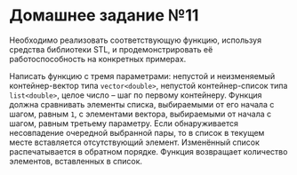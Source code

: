 # Домашнее задание №11
Необходимо реализовать соответствующую функцию, используя средства библиотеки
STL, и продемонстрировать её работоспособность на конкретных примерах.

Написать функцию с тремя параметрами: непустой и неизменяемый контейнер-вектор
типа `vector<double>`, непустой контейнер-список типа `list<double>`, целое
число – шаг по первому контейнеру. Функция должна сравнивать элементы списка,
выбираемыми от его начала с шагом, равным `1`, с элементами вектора, выбираемыми
от начала с шагом, равным третьему параметру. Если обнаруживается несовпадение
очередной выбранной пары, то в список в текущем месте вставляется отсутствующий
элемент. Изменённый список распечатывается в обратном порядке. Функция
возвращает количество элементов, вставленных в список.